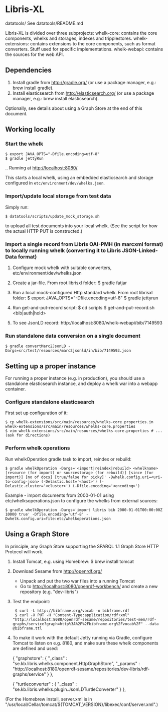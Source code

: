 # Libris-XL

datatools/
    See datatools/README.md

Libris-XL is divided over three subprojects:
    whelk-core:
        contains the core components, whelks and storages, indexes and tripplestores.
    whelk-extensions:
        contains extensions to the core components, such as format converters. Stuff used for specific implementations.
    whelk-webapi:
        contains the sources for the web API.

## Dependencies

1. Install gradle from <http://gradle.org/> (or use a package manager, e.g.: brew install gradle).
2. Install elasticsearch from <http://elasticsearch.org/> (or use a package manager, e.g.: brew install elasticsearch).

Optionally, see details about using a Graph Store at the end of this document.

## Working locally

### Start the whelk

    $ export JAVA_OPTS="-Dfile.encoding=utf-8"
    $ gradle jettyRun

.. Running at <http://localhost:8080/>

This starts a local whelk, using an embedded elasticsearch and storage configured in `etc/environment/dev/whelks.json`.

### Import/update local storage from test data

Simply run:

    $ datatools/scripts/update_mock_storage.sh

to upload all test documents into your local whelk. (See the script for how the actual HTTP PUT is constructed.)

### Import a single record from Libris OAI-PMH (in marcxml format) to locally running whelk (converting it to Libris JSON-Linked-Data format)

1. Configure mock whelk with suitable converters, etc/environment/dev/whelks.json

2. Create a jar-file. From root librisxl folder:
    $ gradle fatjar

3. Run a local mock-configured Http standard whelk. From root librisxl folder:
    $ export JAVA_OPTS="-Dfile.encoding=utf-8"
    $ gradle jettyrun

4. Run get-and-put-record script:
    $ cd scripts
    $ get-and-put-record.sh <bib|auth|hold> <id>

5. To see JsonLD record: http://localhost:8080/whelk-webapi/bib/7149593

### Run standalone data conversion on a single document

    $ gradle convertMarc2JsonLD -Dargs=src/test/resources/marc2jsonld/in/bib/7149593.json

## Setting up a proper instance

For running a proper instance (e.g. in production), you should use a standalone elasticsearch instance, and deploy a whelk war into a webapp container.

### Configure standalone elasticsearch

First set up configuration of it:

    $ cp whelk-extensions/src/main/resources/whelks-core.properties.in whelk-extensions/src/main/resources/whelks-core.properties
    $ vim whelk-extensions/src/main/resources/whelks-core.properties # ... (ask for directions)

### Perform whelk operations

Run whelkOperation gradle task to import, reindex or rebuild:

    $ gradle whelkOperation -Dargs='<import|reindex|rebuild> <whelkname> [resource (for import) or sourcestorage (for rebuild)] [since (for import)] [no of docs] [true/false for picky]' -Dwhelk.config.uri=<uri-to-config-json> (-Delastic.host='<host>') (-Delastic.cluster='<cluster>') (-Dfile.encoding='<encoding>')

Example - import documents from 2000-01-01 using etc/whelksoperations.json to configure the whelks from external sources:

    $ gradle whelkOperation -Dargs='import libris bib 2000-01-01T00:00:00Z 10000 true' -Dfile.encoding='utf-8' -Dwhelk.config.uri=file:etc/whelkoperations.json

## Using a Graph Store

In principle, any Graph Store supporting the SPARQL 1.1 Graph Store HTTP Protocol will work.

1. Install Tomcat, e.g. using Homebrew:
    $ brew install tomcat

2. Download Sesame from <http://openrdf.org/>
    - Unpack and put the two war files into a running Tomcat
    - Go to <http://localhost:8080/openrdf-workbench/> and create a new repository (e.g. "dev-libris")

3. Test the endpoint:

        $ curl -L http://bibframe.org/vocab -o bibframe.rdf
        $ curl -X PUT -H "Content-Type:application/rdf+xml" "http://localhost:8080/openrdf-sesame/repositories/test-mem/rdf-graphs/service?graph=http%3A%2F%2Fbibframe.org%2Fvocab%2F" --data @bibframe.ttl

4. To make it work with the default Jetty running via Gradle, configure Tomcat to listen on e.g. 8180, and make sure these whelk components are defined and used:

    {
        "graphstore": {
            "_class" : "se.kb.libris.whelks.component.HttpGraphStore", 
            "_params" : "http://localhost:8180/openrdf-sesame/repositories/dev-libris/rdf-graphs/service"
        }
    },

    {
        "turtleconverter" : {
            "_class" : "se.kb.libris.whelks.plugin.JsonLDTurtleConverter"
        }
    },

(For the Homebrew install, server.xml is in "/usr/local/Cellar/tomcat/${TOMCAT_VERSION}/libexec/conf/server.xml".)

